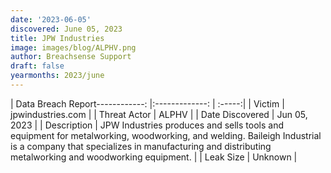 ```yaml
---
date: '2023-06-05'
discovered: June 05, 2023
title: JPW Industries
image: images/blog/ALPHV.png
author: Breachsense Support
draft: false
yearmonths: 2023/june
---
```


| Data Breach Report------------:     |:-------------:    | :-----:|
| Victim      | jpwindustries.com      | 
| Threat Actor      | ALPHV      | 
| Date Discovered      | Jun 05, 2023      | 
| Description      | JPW Industries produces and sells tools and equipment for metalworking, woodworking, and welding. Baileigh Industrial is a company that specializes in manufacturing and distributing metalworking and woodworking equipment.      | 
| Leak Size      | Unknown      | 

